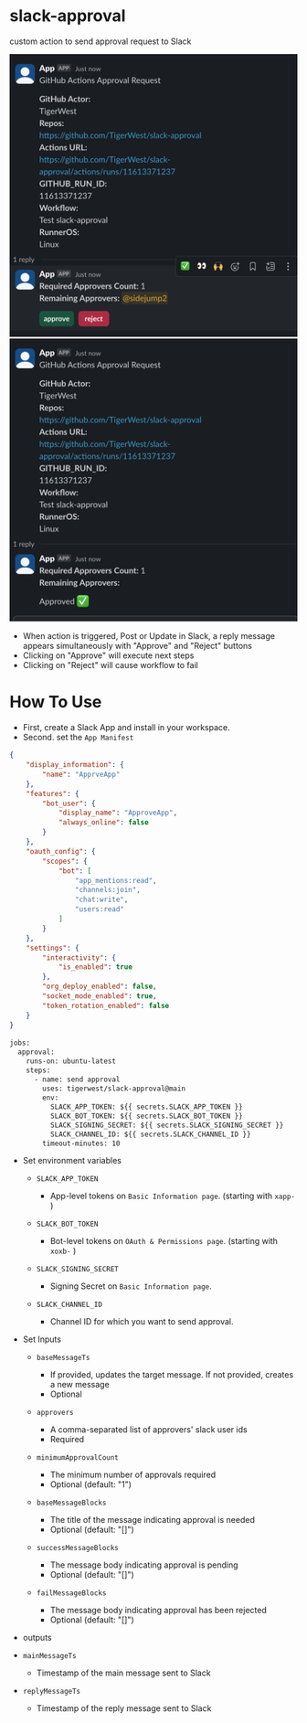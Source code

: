 # slack-approval

custom action to send approval request to Slack

![](img/approve_at_reply.png)
![](img/approved.png)


- When action is triggered, Post or Update in Slack, a reply message appears simultaneously with "Approve" and "Reject" buttons
- Clicking on "Approve" will execute next steps
- Clicking on "Reject" will cause workflow to fail

# How To Use

- First, create a Slack App and install in your workspace.
- Second. set the `App Manifest`
```json
{
    "display_information": {
        "name": "ApprveApp"
    },
    "features": {
        "bot_user": {
            "display_name": "ApproveApp",
            "always_online": false
        }
    },
    "oauth_config": {
        "scopes": {
            "bot": [
                "app_mentions:read",
                "channels:join",
                "chat:write",
                "users:read"
            ]
        }
    },
    "settings": {
        "interactivity": {
            "is_enabled": true
        },
        "org_deploy_enabled": false,
        "socket_mode_enabled": true,
        "token_rotation_enabled": false
    }
}
```

```
jobs:
  approval:
    runs-on: ubuntu-latest
    steps:
      - name: send approval
        uses: tigerwest/slack-approval@main
        env:
          SLACK_APP_TOKEN: ${{ secrets.SLACK_APP_TOKEN }}
          SLACK_BOT_TOKEN: ${{ secrets.SLACK_BOT_TOKEN }}
          SLACK_SIGNING_SECRET: ${{ secrets.SLACK_SIGNING_SECRET }}
          SLACK_CHANNEL_ID: ${{ secrets.SLACK_CHANNEL_ID }}
        timeout-minutes: 10
```

- Set environment variables

  - `SLACK_APP_TOKEN`

    - App-level tokens on `Basic Information page`. (starting with `xapp-` )

  - `SLACK_BOT_TOKEN`

    - Bot-level tokens on `OAuth & Permissions page`. (starting with `xoxb-` )

  - `SLACK_SIGNING_SECRET`

    - Signing Secret on `Basic Information page`.

  - `SLACK_CHANNEL_ID`

    - Channel ID for which you want to send approval.

- Set Inputs

  - `baseMessageTs`
    - If provided, updates the target message. If not provided, creates a new message
    - Optional

  - `approvers`
    - A comma-separated list of approvers' slack user ids
    - Required

  - `minimumApprovalCount`
    - The minimum number of approvals required
    - Optional (default: "1")

  - `baseMessageBlocks`
    - The title of the message indicating approval is needed
    - Optional (default: "[]")

  - `successMessageBlocks`
    - The message body indicating approval is pending
    - Optional (default: "[]")

  - `failMessageBlocks`
    - The message body indicating approval has been rejected
    - Optional (default: "[]")


- outputs

- `mainMessageTs`
  - Timestamp of the main message sent to Slack

- `replyMessageTs`
  - Timestamp of the reply message sent to Slack 

